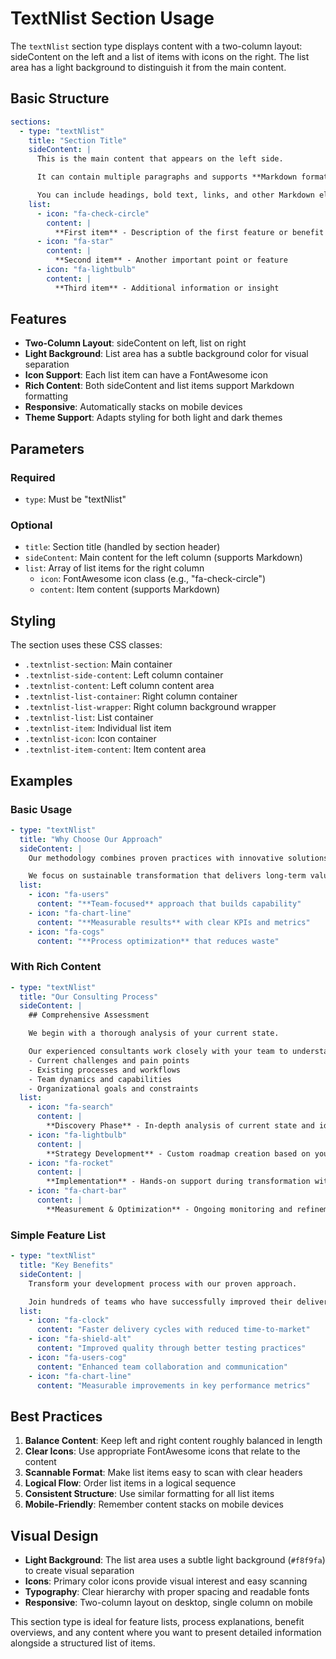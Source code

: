 # TextNlist Section Usage

The `textNlist` section type displays content with a two-column layout: sideContent on the left and a list of items with icons on the right. The list area has a light background to distinguish it from the main content.

## Basic Structure

```yaml
sections:
  - type: "textNlist"
    title: "Section Title"
    sideContent: |
      This is the main content that appears on the left side.

      It can contain multiple paragraphs and supports **Markdown formatting**.

      You can include headings, bold text, links, and other Markdown elements.
    list:
      - icon: "fa-check-circle"
        content: |
          **First item** - Description of the first feature or benefit
      - icon: "fa-star"
        content: |
          **Second item** - Another important point or feature
      - icon: "fa-lightbulb"
        content: |
          **Third item** - Additional information or insight
```

## Features

- **Two-Column Layout**: sideContent on left, list on right
- **Light Background**: List area has a subtle background color for visual separation
- **Icon Support**: Each list item can have a FontAwesome icon
- **Rich Content**: Both sideContent and list items support Markdown formatting
- **Responsive**: Automatically stacks on mobile devices
- **Theme Support**: Adapts styling for both light and dark themes

## Parameters

### Required

- `type`: Must be "textNlist"

### Optional

- `title`: Section title (handled by section header)
- `sideContent`: Main content for the left column (supports Markdown)
- `list`: Array of list items for the right column
  - `icon`: FontAwesome icon class (e.g., "fa-check-circle")
  - `content`: Item content (supports Markdown)

## Styling

The section uses these CSS classes:

- `.textnlist-section`: Main container
- `.textnlist-side-content`: Left column container
- `.textnlist-content`: Left column content area
- `.textnlist-list-container`: Right column container
- `.textnlist-list-wrapper`: Right column background wrapper
- `.textnlist-list`: List container
- `.textnlist-item`: Individual list item
- `.textnlist-icon`: Icon container
- `.textnlist-item-content`: Item content area

## Examples

### Basic Usage

```yaml
- type: "textNlist"
  title: "Why Choose Our Approach"
  sideContent: |
    Our methodology combines proven practices with innovative solutions.

    We focus on sustainable transformation that delivers long-term value.
  list:
    - icon: "fa-users"
      content: "**Team-focused** approach that builds capability"
    - icon: "fa-chart-line"
      content: "**Measurable results** with clear KPIs and metrics"
    - icon: "fa-cogs"
      content: "**Process optimization** that reduces waste"
```

### With Rich Content

```yaml
- type: "textNlist"
  title: "Our Consulting Process"
  sideContent: |
    ## Comprehensive Assessment

    We begin with a thorough analysis of your current state.

    Our experienced consultants work closely with your team to understand:
    - Current challenges and pain points
    - Existing processes and workflows
    - Team dynamics and capabilities
    - Organizational goals and constraints
  list:
    - icon: "fa-search"
      content: |
        **Discovery Phase** - In-depth analysis of current state and identification of improvement opportunities
    - icon: "fa-lightbulb"
      content: |
        **Strategy Development** - Custom roadmap creation based on your specific needs and goals
    - icon: "fa-rocket"
      content: |
        **Implementation** - Hands-on support during transformation with continuous guidance
    - icon: "fa-chart-bar"
      content: |
        **Measurement & Optimization** - Ongoing monitoring and refinement to ensure sustained success
```

### Simple Feature List

```yaml
- type: "textNlist"
  title: "Key Benefits"
  sideContent: |
    Transform your development process with our proven approach.

    Join hundreds of teams who have successfully improved their delivery.
  list:
    - icon: "fa-clock"
      content: "Faster delivery cycles with reduced time-to-market"
    - icon: "fa-shield-alt"
      content: "Improved quality through better testing practices"
    - icon: "fa-users-cog"
      content: "Enhanced team collaboration and communication"
    - icon: "fa-chart-line"
      content: "Measurable improvements in key performance metrics"
```

## Best Practices

1. **Balance Content**: Keep left and right content roughly balanced in length
2. **Clear Icons**: Use appropriate FontAwesome icons that relate to the content
3. **Scannable Format**: Make list items easy to scan with clear headers
4. **Logical Flow**: Order list items in a logical sequence
5. **Consistent Structure**: Use similar formatting for all list items
6. **Mobile-Friendly**: Remember content stacks on mobile devices

## Visual Design

- **Light Background**: The list area uses a subtle light background (`#f8f9fa`) to create visual separation
- **Icons**: Primary color icons provide visual interest and easy scanning
- **Typography**: Clear hierarchy with proper spacing and readable fonts
- **Responsive**: Two-column layout on desktop, single column on mobile

This section type is ideal for feature lists, process explanations, benefit overviews, and any content where you want to present detailed information alongside a structured list of items.
